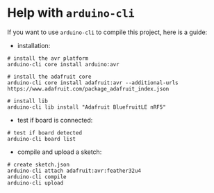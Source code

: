 # Help with `arduino-cli` 
If you want to use `arduino-cli` to compile this project, here is a guide:

- installation:
```
# install the avr platform 
arduino-cli core install arduino:avr

# install the adafruit core
arduino-cli core install adafruit:avr --additional-urls https://www.adafruit.com/package_adafruit_index.json

# install lib
arduino-cli lib install "Adafruit BluefruitLE nRF5"

```

- test if board is connected:
```
# test if board detected
arduino-cli board list
```

- compile and upload a sketch:
```
# create sketch.json
arduino-cli attach adafruit:avr:feather32u4
arduino-cli compile 
arduino-cli upload
```

